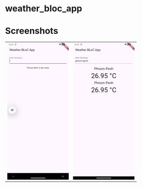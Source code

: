 # weather_bloc_app

# Screenshots

<table>
  <tr>
    <td><img src="Screenshot_20241028_104252.png" alt="Screenshot 1" width="200"/></td>
    <td><img src="Screenshot_20241028_104305.png" alt="Screenshot 2" width="200"/></td>
  </tr>
</table>
